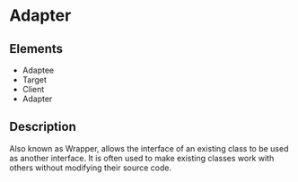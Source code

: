 # Adapter

## Elements

 - Adaptee
 - Target
 - Client
 - Adapter

## Description

Also known as Wrapper, allows the interface of an existing class to be used as another interface.
It is often used to make existing classes work with others without modifying their source code.
